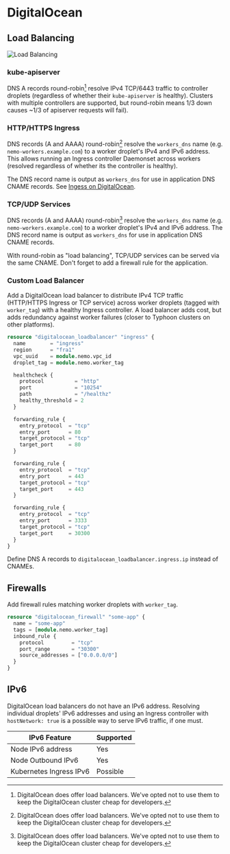 # DigitalOcean

## Load Balancing

![Load Balancing](/img/typhoon-digitalocean-load-balancing.png)

### kube-apiserver

DNS A records round-robin[^1] resolve IPv4 TCP/6443 traffic to controller droplets (regardless of whether their `kube-apiserver` is healthy). Clusters with multiple controllers are supported, but round-robin means 1/3 down causes ~1/3 of apiserver requests will fail).

[^1]: DigitalOcean does offer load balancers. We've opted not to use them to keep the DigitalOcean cluster cheap for developers.

### HTTP/HTTPS Ingress

DNS records (A and AAAA) round-robin[^1] resolve the `workers_dns` name (e.g. `nemo-workers.example.com`) to a worker droplet's IPv4 and IPv6 address. This allows running an Ingress controller Daemonset across workers (resolved regardless of whether its the controller is healthy).

The DNS record name is output as `workers_dns` for use in application DNS CNAME records. See [Ingess on DigitalOcean](/addons/ingress/#digital-ocean).

### TCP/UDP Services

DNS records (A and AAAA) round-robin[^1] resolve the `workers_dns` name (e.g. `nemo-workers.example.com`) to a worker droplet's IPv4 and IPv6 address. The DNS record name is output as `workers_dns` for use in application DNS CNAME records.

With round-robin as "load balancing", TCP/UDP services can be served via the same CNAME. Don't forget to add a firewall rule for the application.

### Custom Load Balancer

Add a DigitalOcean load balancer to distribute IPv4 TCP traffic (HTTP/HTTPS Ingress or TCP service) across worker droplets (tagged with `worker_tag`) with a healthy Ingress controller. A load balancer adds cost, but adds redundancy against worker failures (closer to Typhoon clusters on other platforms).

```tf
resource "digitalocean_loadbalancer" "ingress" {
  name        = "ingress"
  region      = "fra1"
  vpc_uuid    = module.nemo.vpc_id
  droplet_tag = module.nemo.worker_tag

  healthcheck {
    protocol          = "http"
    port              = "10254"
    path              = "/healthz"
    healthy_threshold = 2
  }

  forwarding_rule {
    entry_protocol  = "tcp"
    entry_port      = 80
    target_protocol = "tcp"
    target_port     = 80
  }

  forwarding_rule {
    entry_protocol  = "tcp"
    entry_port      = 443
    target_protocol = "tcp"
    target_port     = 443
  }

  forwarding_rule {
    entry_protocol  = "tcp"
    entry_port      = 3333
    target_protocol = "tcp"
    target_port     = 30300
  }
}
```

Define DNS A records to `digitalocean_loadbalancer.ingress.ip` instead of CNAMEs.

## Firewalls

Add firewall rules matching worker droplets with `worker_tag`.

```tf
resource "digitalocean_firewall" "some-app" {
  name = "some-app"
  tags = [module.nemo.worker_tag]
  inbound_rule {
    protocol         = "tcp"
    port_range       = "30300"
    source_addresses = ["0.0.0.0/0"]
  }
}
```

## IPv6

DigitalOcean load balancers do not have an IPv6 address. Resolving individual droplets' IPv6 addresses and using an Ingress controller with `hostNetwork: true` is a possible way to serve IPv6 traffic, if one must.

| IPv6 Feature            | Supported |
|-------------------------|-----------|
| Node IPv6 address       | Yes       |
| Node Outbound IPv6      | Yes       |
| Kubernetes Ingress IPv6 | Possible  |


